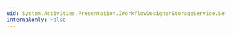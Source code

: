 ```yaml
---
uid: System.Activities.Presentation.IWorkflowDesignerStorageService.SetData(System.String,System.Object)
internalonly: False
---
```

